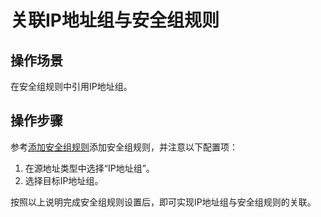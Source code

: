 # 关联IP地址组与安全组规则<a name="vpc_IPAddressGroup_0004"></a>

## 操作场景<a name="section66699152161428"></a>

在安全组规则中引用IP地址组。

## 操作步骤<a name="section16419124611591"></a>

参考[添加安全组规则](添加安全组规则.md)添加安全组规则，并注意以下配置项：

1.  在源地址类型中选择“IP地址组”。
2.  选择目标IP地址组。

按照以上说明完成安全组规则设置后，即可实现IP地址组与安全组规则的关联。

